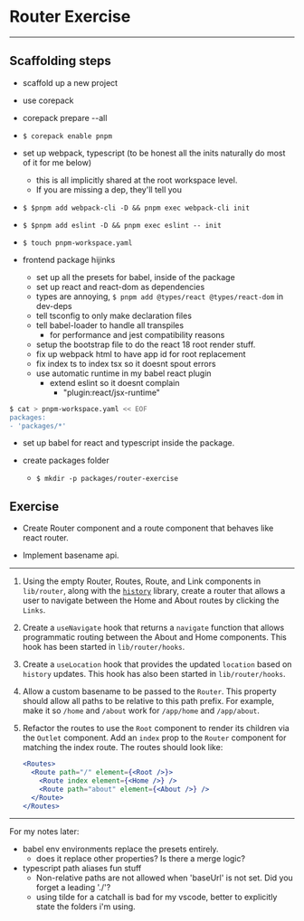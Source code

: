 # Router Exercise

---

## Scaffolding steps

* scaffold up a new project

* use corepack
* corepack prepare --all
* `$ corepack enable pnpm`
* set up webpack, typescript (to be honest all the inits naturally do most of it for me below)
  * this is all implicitly shared at the root workspace level.
  * If you are missing a dep, they'll tell you
* `$ $pnpm add webpack-cli -D && pnpm exec webpack-cli init`
* `$ $pnpm add eslint -D && pnpm exec eslint -- init`
* `$ touch pnpm-workspace.yaml`

* frontend package hijinks
  * set up all the presets for babel, inside of the package
  * set up react and react-dom as dependencies
  * types are annoying, `$ pnpm add @types/react @types/react-dom` in dev-deps
  * tell tsconfig to only make declaration files
  * tell babel-loader to handle all transpiles
    * for performance and jest compatibility reasons
  * setup the bootstrap file to do the react 18 root render stuff.
  * fix up webpack html to have app id for root replacement
  * fix index ts to index tsx  so it doesnt spout errors
  * use automatic runtime in my babel react plugin
    * extend eslint so it doesnt complain
      * "plugin:react/jsx-runtime"

```bash
$ cat > pnpm-workspace.yaml << EOF
packages:
- 'packages/*'
```
* set up babel for react and typescript inside the package.

* create packages folder
  * `$ mkdir -p packages/router-exercise`

## Exercise

* Create Router component and a route component that behaves like react router.
  
* Implement basename api.

----

1. Using the empty Router, Routes, Route, and Link components in `lib/router`,
   along with the
   [`history`](https://github.com/remix-run/history/blob/3e9dab413f4eda8d6bce565388c5ddb7aeff9f7e/docs/getting-started.md)
   library, create a router that allows a user to navigate between the Home and
   About routes by clicking the `Links`.
2. Create a `useNavigate` hook that returns a `navigate` function that allows
   programmatic routing between the About and Home components. This hook has
   been started in `lib/router/hooks`.
3. Create a `useLocation` hook that provides the updated `location` based on
   `history` updates. This hook has also been started in `lib/router/hooks`.
4. Allow a custom basename to be passed to the `Router`. This property should
   allow all paths to be relative to this path prefix. For example, make it so
   `/home` and `/about` work for `/app/home` and `/app/about`.
5. Refactor the routes to use the `Root` component to render its children via
   the `Outlet` component. Add an `index` prop to the `Router` component for
   matching the index route. The routes should look like:

   ```jsx
   <Routes>
     <Route path="/" element={<Root />}>
       <Route index element={<Home />} />
       <Route path="about" element={<About />} />
     </Route>
   </Routes>
   ```

---

For my notes later:

* babel env environments replace the presets entirely.
  * does it replace other properties? Is there a merge logic?
* typescript path aliases fun stuff
  * Non-relative paths are not allowed when 'baseUrl' is not set. Did you forget a leading './'?
  * using tilde for a catchall is bad for my vscode, better to explicitly state the folders i'm using.
